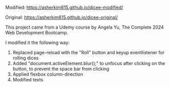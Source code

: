 Modified: https://asherkim815.github.io/dicee-modified/

Original: https://asherkim815.github.io/dicee-original/

This project came from a Udemy course by Angela Yu, The Complete 2024 Web Development Bootcamp.

I modified it the following way:

1. Replaced page-reload with the "Roll" button and keyup eventlistener for rolling dices
2. Added "document.activeElement.blur();" to unfocus after clicking on the button, to prevent the space bar from clicking
3. Applied flexbox column-direction
4. Modified texts
